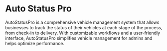 # Auto Status Pro
AutoStatusPro is a comprehensive vehicle management system that allows businesses to track the status of their vehicles at each stage of the process, from check-in to delivery. With customizable workflows and a user-friendly interface, AutoStatusPro simplifies vehicle management for admins and helps optimize performance.

